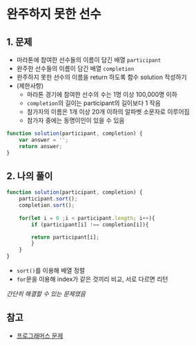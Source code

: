 # 완주하지 못한 선수
## 1. 문제
- 마라톤에 참여한 선수들의 이름이 담긴 배열 ```participant```
- 완주한 선수들의 이름이 담긴 배열 ```completion```
- 완주하지 못한 선수의 이름을 return 하도록 함수 solution 작성하기
- (제한사항)
    - 마라톤 경기에 참여한 선수의 수는 1명 이상 100,000명 이하
    - ```completion```의 길이는 participant의 길이보다 1 작음
    - 참가자의 이름은 1개 이상 20개 이하의 알파벳 소문자로 이루어짐
    - 참가자 중에는 동명이인이 있을 수 있음

```javascript
function solution(participant, completion) {
    var answer = '';
    return answer;
}
```


## 2. 나의 풀이
```javascript
function solution(participant, completion) {
    participant.sort(); 
    completion.sort(); 
    
    for(let i = 0 ;i < participant.length; i++){
        if (participant[i] !== completion[i]){

        return participant[i];
        }
    }
}
```
- ```sort()```를 이용해 배열 정렬
- ```for```문을 이용해 index가 같은 것끼리 비교, 서로 다르면 리턴

*간단히 해결할 수 있는 문제였음*

## 참고
- [프로그래머스 문제](https://programmers.co.kr/learn/courses/30/lessons/42576#)

